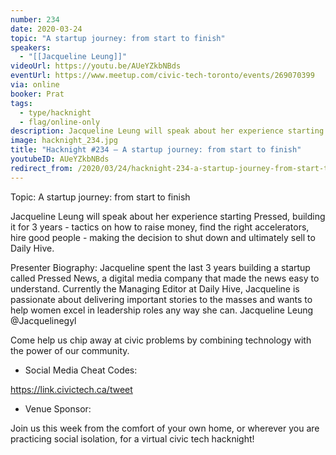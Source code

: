 ```yaml
---
number: 234
date: 2020-03-24
topic: "A startup journey: from start to finish"
speakers:
  - "[[Jacqueline Leung]]"
videoUrl: https://youtu.be/AUeYZkbNBds
eventUrl: https://www.meetup.com/civic-tech-toronto/events/269070399
via: online
booker: Prat
tags:
  - type/hacknight
  - flag/online-only
description: Jacqueline Leung will speak about her experience starting Pressed, building it for 3 years - tactics on how to raise money, find the right accelerators, hire good people - making the decision to shut down and ultimately sell to Daily Hive.
image: hacknight_234.jpg
title: "Hacknight #234 – A startup journey: from start to finish"
youtubeID: AUeYZkbNBds
redirect_from: /2020/03/24/hacknight-234-a-startup-journey-from-start-to-finish-with-jacqueline-leung/
---
```


Topic: A startup journey: from start to finish

Jacqueline Leung will speak about her experience starting Pressed, building it for 3 years - tactics on how to raise money, find the right accelerators, hire good people - making the decision to shut down and ultimately sell to Daily Hive.

Presenter Biography:
Jacqueline spent the last 3 years building a startup called Pressed News, a digital media company that made the news easy to understand. Currently the Managing Editor at Daily Hive, Jacqueline is passionate about delivering important stories to the masses and wants to help women excel in leadership roles any way she can.
Jacqueline Leung @Jacquelinegyl

Come help us chip away at civic problems by combining technology with the power of our community.

+ Social Media Cheat Codes:

https://link.civictech.ca/tweet

+ Venue Sponsor:

Join us this week from the comfort of your own home, or wherever you are practicing social isolation, for a virtual civic tech hacknight!

